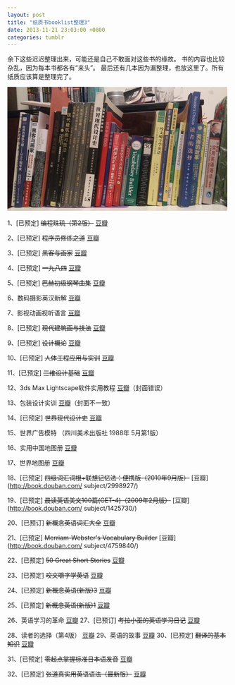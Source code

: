 ```yaml
---
layout: post
title: "纸质书booklist整理3"
date: 2013-11-21 23:03:00 +0800
categories: tumblr
---
```


余下这些迟迟整理出来，可能还是自己不敢面对这些书的缘故。
书的内容也比较杂乱，因为每本书都各有“来头”。
最后还有几本因为漏整理，也放这里了。所有纸质应该算是整理完了。

![image](/images/tumblr/tumblr_inline_mwmgrpE5ts1s192y8.jpg)

1、[已预定] <strike>编程珠玑（第2版）</strike> [豆瓣](http://book.douban.com/subject/3227098/)

2、[已预定] <strike>程序员修炼之道</strike> [豆瓣](http://book.douban.com/subject/5387402/)

3、[已预定] <strike>黑客与画家</strike> [豆瓣](http://book.douban.com/subject/6021440/)

4、[已预定] <strike>一九八四</strike> [豆瓣](http://book.douban.com/subject/3815131/)

5、[已预定] <strike>巴赫初级钢琴曲集</strike> [豆瓣](http://book.douban.com/subject/1530822/)

6、数码摄影英汉新解 [豆瓣](http://book.douban.com/subject/4742332/)

7、影视动画视听语言 [豆瓣](http://book.douban.com/subject/1444870/)

8、[已预定] <strike>现代建筑画与技法</strike> [豆瓣](http://book.douban.com/subject/1640119/)

9、[已预定] <strike>设计概论</strike> [豆瓣](http://book.douban.com/subject/3501695/)

10、[已预定] <strike>人体工程应用与实训</strike> [豆瓣](http://book.douban.com/subject/5990581/)

11、[已预定] <strike>三维设计基础</strike> [豆瓣](http://book.douban.com/subject/3501694/)

12、3ds Max Lightscape软件实用教程 [豆瓣](http://book.douban.com/subject/6714663/)（封面错误）

13、包装设计实训 [豆瓣](http://book.douban.com/subject/6714647/)（封面不一致）

14、[已预定] <strike>世界现代设计史</strike> [豆瓣](http://book.douban.com/subject/1584977/)

15、世界广告模特 （四川美术出版社 1988年 5月第1版）

16、实用中国地图册 [豆瓣](http://book.douban.com/subject/21241404/)

17、世界地图册 [豆瓣](http://book.douban.com/subject/20650136/)

18、[已预定] <strike>四级词汇词根+联想记忆法：便携版（2010年9月版）</strike> [豆瓣](http://book.douban.com/
subject/2998927/)

19、[已预定] <strike>晨读英语美文100篇(CET-4)（2009年2月版）</strike> [豆瓣](http://book.douban.com/
subject/1425730/)

20、[已预订] <strike>新概念英语词汇大全</strike> [豆瓣](http://book.douban.com/subject/1119157/)

21、[已预定] <strike>Merriam-Webster's Vocabulary Builder</strike> [豆瓣](http://book.douban.com/
subject/4759840/)

22、[已预定] <strike>50 Great Short Stories</strike> [豆瓣](http://book.douban.com/subject/3321753/)

23、[已预定] <strike>咬文嚼字学英语</strike> [豆瓣](http://book.douban.com/subject/3170759/)

24、[已预定] <strike>新概念英语(新版)3</strike> [豆瓣](http://book.douban.com/subject/1039389/)

25、[已预定] <strike>新概念英语(新版)1</strike> [豆瓣](http://book.douban.com/subject/1006720/)

26、英语学习的革命 [豆瓣](http://book.douban.com/subject/2010728/)
27、[已预订] <strike>考拉小巫的英语学习日记</strike> [豆瓣](http://book.douban.com/subject/7059662/)

28、读者的选择（第4版） [豆瓣](http://book.douban.com/subject/2212679/)
29、英语的故事 [豆瓣](http://book.douban.com/subject/1392652/)
30、[已预定] <strike>翻译的基本知识</strike> [豆瓣](http://book.douban.com/subject/6389988/)

31、[已预定] <strike>零起点掌握标准日本语发音</strike> [豆瓣](http://book.douban.com/subject/2110051/)

32、[已预定] <strike>张道真实用英语语法（最新版）</strike> [豆瓣](http://book.douban.com/subject/1210225/)

